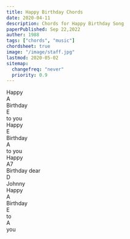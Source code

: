 ```yaml
---
title: Happy Birthday Chords
date: 2020-04-11
description: Chords for Happy Birthday Song
paperPublished: Sep 22,2022
auther: 1988
tags: ["chords", "music"]
chordsheet: true
image: "/image/staff.jpg"
lastmod: 2020-05-02
sitemap:
  changefreq: "never"
  priority: 0.9
---
```


<div class="chord-sheet"><div class="paragraph"></div><div class="paragraph"><div class="row"><div class="column"><div class="chord"></div><div class="lyrics">Happy </div></div><div class="column"><div class="chord">A</div><div class="lyrics">Birthday </div></div><div class="column"><div class="chord">E</div><div class="lyrics">to you</div></div></div><div class="row"><div class="column"><div class="chord"></div><div class="lyrics">Happy </div></div><div class="column"><div class="chord">E</div><div class="lyrics">Birthday </div></div><div class="column"><div class="chord">A</div><div class="lyrics">to you</div></div></div><div class="row"><div class="column"><div class="chord"></div><div class="lyrics">Happy </div></div><div class="column"><div class="chord">A7</div><div class="lyrics">Birthday dear </div></div><div class="column"><div class="chord">D</div><div class="lyrics">Johnny</div></div></div><div class="row"><div class="column"><div class="chord"></div><div class="lyrics">Happy </div></div><div class="column"><div class="chord">A</div><div class="lyrics">Birthday </div></div><div class="column"><div class="chord">E</div><div class="lyrics">to </div></div><div class="column"><div class="chord">A</div><div class="lyrics">you</div></div></div></div><div class="paragraph"></div></div>
